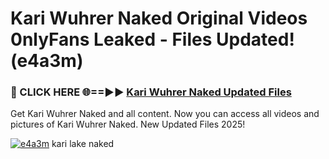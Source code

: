 # Kari Wuhrer Naked Original Videos 0nlyFans Leaked - Files Updated! (e4a3m)

<h3>🔴 CLICK HERE 🌐==►► <a href="https://tinyurl.com/yckcrads" rel="nofollow">Kari Wuhrer Naked Updated Files</a></h3>

Get Kari Wuhrer Naked and all content. Now you can access all videos and pictures of Kari Wuhrer Naked. New Updated Files 2025!

[![e4a3m](https://i.imgur.com/hpKpOFt.gif)](https://tinyurl.com/yckcrads)
kari lake naked